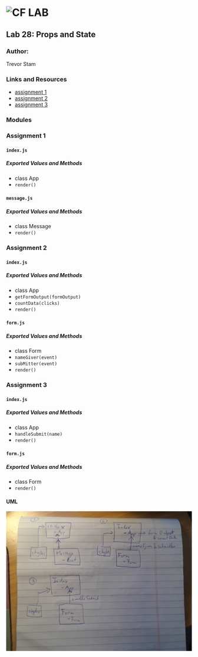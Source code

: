 ![CF](http://i.imgur.com/7v5ASc8.png) LAB
=================================================

## Lab 28: Props and State

### Author: 
Trevor Stam

### Links and Resources
* [assignment 1](https://codesandbox.io/s/88y5w67lz8)
* [assignment 2](https://codesandbox.io/s/6v28vwmoyr)
* [assignment 3](https://codesandbox.io/s/kwnvxjnpmr)


### Modules
### Assignment 1
#### `index.js`
##### Exported Values and Methods
- class App
- `render()`

#### `message.js`
##### Exported Values and Methods
- class Message
- `render()`

### Assignment 2
#### `index.js`
##### Exported Values and Methods
- class App
- `getFormOutput(formOutput)`
- `countData(clicks)`
- `render()`

#### `form.js`
##### Exported Values and Methods
- class Form
-  `nameGiver(event)`
- `subMitter(event)`
- `render()`

### Assignment 3
#### `index.js`
##### Exported Values and Methods
- class App
- `handleSubmit(name)`
- `render()`

#### `form.js`
##### Exported Values and Methods
- class Form
- `render()`



#### UML
![UML - lab 28](./assets/UML-lab28.jpg)
